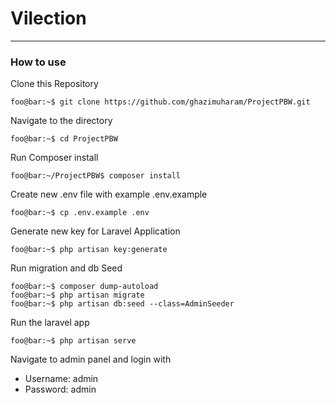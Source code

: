 # Vilection
---

### How to use

Clone this Repository
```console
foo@bar:~$ git clone https://github.com/ghazimuharam/ProjectPBW.git
```
Navigate to the directory
```console
foo@bar:~$ cd ProjectPBW
```
Run Composer install
```console
foo@bar:~/ProjectPBW$ composer install
```
Create new .env file with example .env.example
```console
foo@bar:~$ cp .env.example .env
```
Generate new key for Laravel Application
```console
foo@bar:~$ php artisan key:generate
```
Run migration and db Seed
```console
foo@bar:~$ composer dump-autoload
foo@bar:~$ php artisan migrate
foo@bar:~$ php artisan db:seed --class=AdminSeeder
```

Run the laravel app
```console
foo@bar:~$ php artisan serve
```
Navigate to admin panel and login with
- Username: admin
- Password: admin
